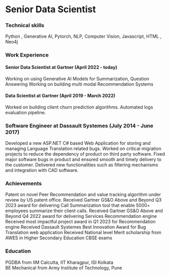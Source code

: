 # Senior Data Scientist
### Technical skills ###
Python , Generative AI, Pytorch, NLP, Computer Vision, Javascript, HTML , Neo4j

### Work Experience ###
#### Senior Data Scientist at Gartner (April 2022 - today)
Working on using Generative AI Models for Summarization, Question Answering 
Working on building multi modal Recommendation Systems

#### Data Scientist at Gartner (April 2019 - March 2022)
Worked on building client churn prediction algorithms.
Automated logs evaluation pipeline.

### Software Engineer at Dassault Systemes (July 2014 - June 2017)
Developed a new ASP.NET C# based Web Application for storing and managing Language Translation related bugs.
Worked on critical migration projects to reduce the dependency of product on third party software.
Fixed major software bugs in product and ensured smooth and timely delivery to the customer.
Delivered new functionalities such as filtering mechanisms and integration with CAD software.

### Achievements
Patent on novel Peer Recommendation and value tracking algorithm under review by US patent office.
Received Gartner GS&O Above and Beyond Q3 2023 award for delivering Call Summarization tool that enable 5000+ employees summarize their client calls.
Received Gartner GS&O Above and Beyond Q4 2022 award for delivering Services Recommendation engine 
Received most impactful project award in Q1 2023 for Recommendation engine
Received Dassault Systemes Best Innovation Award for Bug Translation web application 
Received National level Merit scholarship from AWES in Higher Secondary Education CBSE exams

### Education ###
PGDBA from IIM Calcutta, IIT Kharagpur, ISI Kolkata  
BE Mechanical from Army Institute of Technology, Pune



